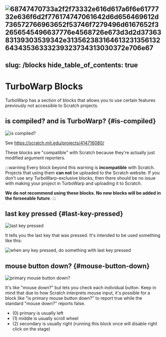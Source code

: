 ![68747470733a2f2f73332e616d617a6f6e6177732e636f6d2f776174747061642d6d656469612d736572766963652f53746f7279496d6167652f32656545496637776e4568726e673d3d2d3736383139303539342e31356238316461323135613264343536333239323734313030372e706e67](https://user-images.githubusercontent.com/104700249/167209422-725f9760-cc1b-4228-8ee1-d0c0b74fe185.png)
---
slug: /blocks
hide_table_of_contents: true
---

# TurboWarp Blocks

TurboWarp has a section of blocks that allows you to use certain features previously not accessible to Scratch projects.

## is compiled? and is TurboWarp? {#is-compiled}

![is compiled?](./assets/is-compiled.svg)

See https://scratch.mit.edu/projects/414716080/

These blocks are "compatible" with Scratch because they're actually just modified argument reporters.

:::warning
Every block beyond this warning is **incompatible** with Scratch. Projects that using them **can not** be uploaded to the Scratch website. If you don't use any TurboWarp-exclusive blocks, then there should be no issue with making your project in TurboWarp and uploading it to Scratch.

**We do not recommend using these blocks. No new blocks will be added in the forseeable future**.
:::

## last key pressed {#last-key-pressed}

![last key pressed](./assets/last-key-pressed.svg)

It tells you the last key that was pressed. It's intended to be used something like this:

![when any key pressed, do something with last key pressed](./assets/how-to-use-last-key-pressed.svg)

## mouse button down? {#mouse-button-down}

![primary mouse button down?](./assets/mouse-button-down.svg)

It's like "mouse down?" but lets you check each individual button. Keep in mind that due to how Scratch interprets mouse input, it's possible for a block like "is primary mouse button down?" to report true while the standard "mouse down?" reports false.

 * (0) primary is usually left
 * (1) middle is usually scroll wheel
 * (2) secondary is usually right (running this block once will disable right click on the stage)
